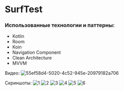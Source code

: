 # SurfTest

### Использованные технологии и паттерны:
* Kotlin
* Room
* Koin
* Navigation Component
* Clean Architecture
* MVVM

Видео:
![55ef58d4-5020-4c52-945e-20979182a706](https://github.com/batya3000/SurfTest/assets/73420343/40d6afa7-2b6a-450a-aee5-595b57b3660b)


Скриншоты:
![1](https://github.com/batya3000/SurfTest/assets/73420343/a2bcb45c-bcd9-468e-81fc-5c728056a776)
![2](https://github.com/batya3000/SurfTest/assets/73420343/b70b732e-a080-4496-84c3-3f1eae3863d8)
![3](https://github.com/batya3000/SurfTest/assets/73420343/c85c3e5f-1397-4505-8489-c9e1c2466757)
![4](https://github.com/batya3000/SurfTest/assets/73420343/54135f9d-e5a7-4efd-aa5d-719a6efeb63b)
![5](https://github.com/batya3000/SurfTest/assets/73420343/b110b416-b399-4ac2-8053-9ebaf6ba659e)
![6](https://github.com/batya3000/SurfTest/assets/73420343/788f6402-4435-4450-927e-4876af7d6c53)


